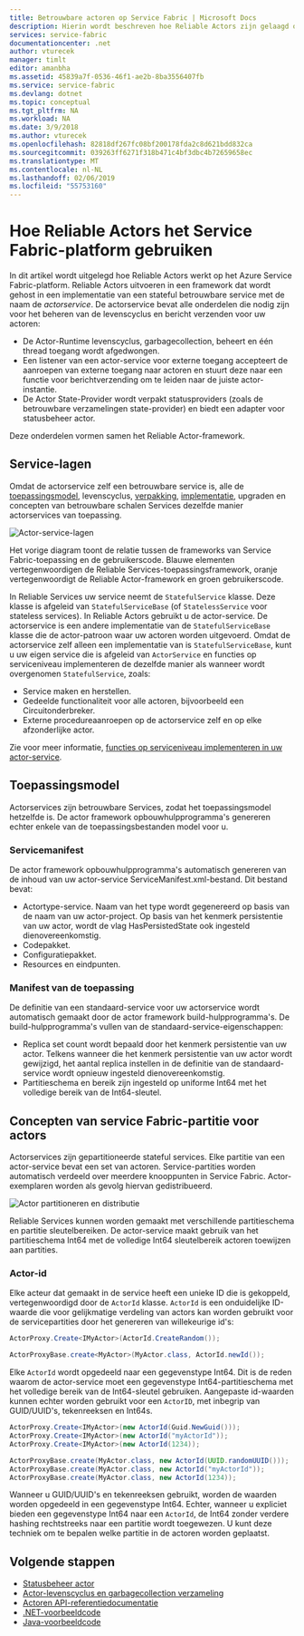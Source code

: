 ```yaml
---
title: Betrouwbare actoren op Service Fabric | Microsoft Docs
description: Hierin wordt beschreven hoe Reliable Actors zijn gelaagd op Reliable Services en de functies van de Service Fabric-platform.
services: service-fabric
documentationcenter: .net
author: vturecek
manager: timlt
editor: amanbha
ms.assetid: 45839a7f-0536-46f1-ae2b-8ba3556407fb
ms.service: service-fabric
ms.devlang: dotnet
ms.topic: conceptual
ms.tgt_pltfrm: NA
ms.workload: NA
ms.date: 3/9/2018
ms.author: vturecek
ms.openlocfilehash: 82818df267fc08bf200178fda2c8d621bdd832ca
ms.sourcegitcommit: 039263ff6271f318b471c4bf3dbc4b72659658ec
ms.translationtype: MT
ms.contentlocale: nl-NL
ms.lasthandoff: 02/06/2019
ms.locfileid: "55753160"
---
```

# <a name="how-reliable-actors-use-the-service-fabric-platform"></a>Hoe Reliable Actors het Service Fabric-platform gebruiken
In dit artikel wordt uitgelegd hoe Reliable Actors werkt op het Azure Service Fabric-platform. Reliable Actors uitvoeren in een framework dat wordt gehost in een implementatie van een stateful betrouwbare service met de naam de *actorservice*. De actorservice bevat alle onderdelen die nodig zijn voor het beheren van de levenscyclus en bericht verzenden voor uw actoren:

* De Actor-Runtime levenscyclus, garbagecollection, beheert en één thread toegang wordt afgedwongen.
* Een listener van een actor-service voor externe toegang accepteert de aanroepen van externe toegang naar actoren en stuurt deze naar een functie voor berichtverzending om te leiden naar de juiste actor-instantie.
* De Actor State-Provider wordt verpakt statusproviders (zoals de betrouwbare verzamelingen state-provider) en biedt een adapter voor statusbeheer actor.

Deze onderdelen vormen samen het Reliable Actor-framework.

## <a name="service-layering"></a>Service-lagen
Omdat de actorservice zelf een betrouwbare service is, alle de [toepassingsmodel](service-fabric-application-model.md), levenscyclus, [verpakking](service-fabric-package-apps.md), [implementatie](service-fabric-deploy-remove-applications.md), upgraden en concepten van betrouwbare schalen Services dezelfde manier actorservices van toepassing.

![Actor-service-lagen][1]

Het vorige diagram toont de relatie tussen de frameworks van Service Fabric-toepassing en de gebruikerscode. Blauwe elementen vertegenwoordigen de Reliable Services-toepassingsframework, oranje vertegenwoordigt de Reliable Actor-framework en groen gebruikerscode.

In Reliable Services uw service neemt de `StatefulService` klasse. Deze klasse is afgeleid van `StatefulServiceBase` (of `StatelessService` voor stateless services). In Reliable Actors gebruikt u de actor-service. De actorservice is een andere implementatie van de `StatefulServiceBase` klasse die de actor-patroon waar uw actoren worden uitgevoerd. Omdat de actorservice zelf alleen een implementatie van is `StatefulServiceBase`, kunt u uw eigen service die is afgeleid van `ActorService` en functies op serviceniveau implementeren de dezelfde manier als wanneer wordt overgenomen `StatefulService`, zoals:

* Service maken en herstellen.
* Gedeelde functionaliteit voor alle actoren, bijvoorbeeld een Circuitonderbreker.
* Externe procedureaanroepen op de actorservice zelf en op elke afzonderlijke actor.

Zie voor meer informatie, [functies op serviceniveau implementeren in uw actor-service](service-fabric-reliable-actors-using.md).

## <a name="application-model"></a>Toepassingsmodel
Actorservices zijn betrouwbare Services, zodat het toepassingsmodel hetzelfde is. De actor framework opbouwhulpprogramma's genereren echter enkele van de toepassingsbestanden model voor u.

### <a name="service-manifest"></a>Servicemanifest
De actor framework opbouwhulpprogramma's automatisch genereren van de inhoud van uw actor-service ServiceManifest.xml-bestand. Dit bestand bevat:

* Actortype-service. Naam van het type wordt gegenereerd op basis van de naam van uw actor-project. Op basis van het kenmerk persistentie van uw actor, wordt de vlag HasPersistedState ook ingesteld dienovereenkomstig.
* Codepakket.
* Configuratiepakket.
* Resources en eindpunten.

### <a name="application-manifest"></a>Manifest van de toepassing
De definitie van een standaard-service voor uw actorservice wordt automatisch gemaakt door de actor framework build-hulpprogramma's. De build-hulpprogramma's vullen van de standaard-service-eigenschappen:

* Replica set count wordt bepaald door het kenmerk persistentie van uw actor. Telkens wanneer die het kenmerk persistentie van uw actor wordt gewijzigd, het aantal replica instellen in de definitie van de standaard-service wordt opnieuw ingesteld dienovereenkomstig.
* Partitieschema en bereik zijn ingesteld op uniforme Int64 met het volledige bereik van de Int64-sleutel.

## <a name="service-fabric-partition-concepts-for-actors"></a>Concepten van service Fabric-partitie voor actors
Actorservices zijn gepartitioneerde stateful services. Elke partitie van een actor-service bevat een set van actoren. Service-partities worden automatisch verdeeld over meerdere knooppunten in Service Fabric. Actor-exemplaren worden als gevolg hiervan gedistribueerd.

![Actor partitioneren en distributie][5]

Reliable Services kunnen worden gemaakt met verschillende partitieschema en partitie sleutelbereiken. De actor-service maakt gebruik van het partitieschema Int64 met de volledige Int64 sleutelbereik actoren toewijzen aan partities.

### <a name="actor-id"></a>Actor-id
Elke acteur dat gemaakt in de service heeft een unieke ID die is gekoppeld, vertegenwoordigd door de `ActorId` klasse. `ActorId` is een onduidelijke ID-waarde die voor gelijkmatige verdeling van actors kan worden gebruikt voor de servicepartities door het genereren van willekeurige id's:

```csharp
ActorProxy.Create<IMyActor>(ActorId.CreateRandom());
```
```Java
ActorProxyBase.create<MyActor>(MyActor.class, ActorId.newId());
```


Elke `ActorId` wordt opgedeeld naar een gegevenstype Int64. Dit is de reden waarom de actor-service moet een gegevenstype Int64-partitieschema met het volledige bereik van de Int64-sleutel gebruiken. Aangepaste id-waarden kunnen echter worden gebruikt voor een `ActorID`, met inbegrip van GUID/UUID's, tekenreeksen en Int64s.

```csharp
ActorProxy.Create<IMyActor>(new ActorId(Guid.NewGuid()));
ActorProxy.Create<IMyActor>(new ActorId("myActorId"));
ActorProxy.Create<IMyActor>(new ActorId(1234));
```
```Java
ActorProxyBase.create(MyActor.class, new ActorId(UUID.randomUUID()));
ActorProxyBase.create(MyActor.class, new ActorId("myActorId"));
ActorProxyBase.create(MyActor.class, new ActorId(1234));
```

Wanneer u GUID/UUID's en tekenreeksen gebruikt, worden de waarden worden opgedeeld in een gegevenstype Int64. Echter, wanneer u expliciet bieden een gegevenstype Int64 naar een `ActorId`, de Int64 zonder verdere hashing rechtstreeks naar een partitie wordt toegewezen. U kunt deze techniek om te bepalen welke partitie in de actoren worden geplaatst.


## <a name="next-steps"></a>Volgende stappen
* [Statusbeheer actor](service-fabric-reliable-actors-state-management.md)
* [Actor-levenscyclus en garbagecollection verzameling](service-fabric-reliable-actors-lifecycle.md)
* [Actoren API-referentiedocumentatie](https://docs.microsoft.com/dotnet/api/microsoft.servicefabric.actors?redirectedfrom=MSDN&view=azure-dotnet)
* [.NET-voorbeeldcode](https://github.com/Azure-Samples/service-fabric-dotnet-getting-started)
* [Java-voorbeeldcode](http://github.com/Azure-Samples/service-fabric-java-getting-started)

<!--Image references-->
[1]: ./media/service-fabric-reliable-actors-platform/actor-service.png
[2]: ./media/service-fabric-reliable-actors-platform/app-deployment-scripts.png
[3]: ./media/service-fabric-reliable-actors-platform/actor-partition-info.png
[4]: ./media/service-fabric-reliable-actors-platform/actor-replica-role.png
[5]: ./media/service-fabric-reliable-actors-introduction/distribution.png

